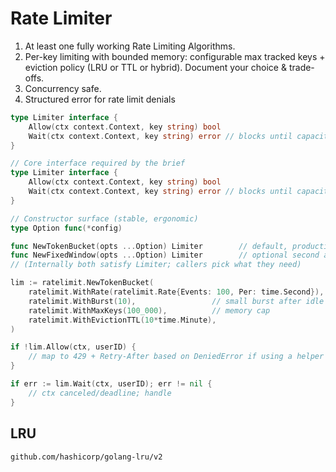 # Rate Limiter

1. At least one fully working Rate Limiting Algorithms.
2. Per-key limiting with bounded memory: configurable max tracked keys +
   eviction policy (LRU or TTL or hybrid). Document your choice & trade-offs.
3. Concurrency safe.
4. Structured error for rate limit denials

```go
type Limiter interface {
    Allow(ctx context.Context, key string) bool
    Wait(ctx context.Context, key string) error // blocks until capacity or ctx done
}
```

```go
// Core interface required by the brief
type Limiter interface {
    Allow(ctx context.Context, key string) bool
    Wait(ctx context.Context, key string) error // blocks until capacity or ctx done
}

// Constructor surface (stable, ergonomic)
type Option func(*config)

func NewTokenBucket(opts ...Option) Limiter        // default, production-ready
func NewFixedWindow(opts ...Option) Limiter        // optional second algorithm
// (Internally both satisfy Limiter; callers pick what they need)
```

```go
lim := ratelimit.NewTokenBucket(
    ratelimit.WithRate(ratelimit.Rate{Events: 100, Per: time.Second}),
    ratelimit.WithBurst(10),                 // small burst after idle
    ratelimit.WithMaxKeys(100_000),          // memory cap
    ratelimit.WithEvictionTTL(10*time.Minute),
)

if !lim.Allow(ctx, userID) {
    // map to 429 + Retry-After based on DeniedError if using a helper
}

if err := lim.Wait(ctx, userID); err != nil {
    // ctx canceled/deadline; handle
}
```



## LRU
`github.com/hashicorp/golang-lru/v2`

